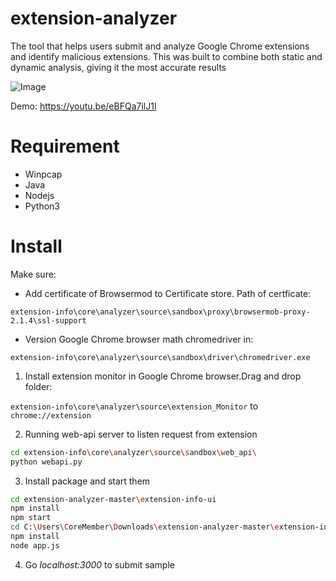 # extension-analyzer

The tool that helps users submit and analyze Google Chrome extensions and identify malicious
extensions. This was built to combine both static and dynamic analysis, giving it the most
accurate results

![Image](https://i.ibb.co/TTPcqv3/Capture.png)

Demo: https://youtu.be/eBFQa7ilJ1I


# Requirement
- Winpcap
- Java 
- Nodejs
- Python3


# Install
Make sure:
- Add certificate of Browsermod to Certificate store. Path of certficate:

`extension-info\core\analyzer\source\sandbox\proxy\browsermob-proxy-2.1.4\ssl-support`

- Version Google Chrome browser math chromedriver in:

`extension-info\core\analyzer\source\sandbox\driver\chromedriver.exe`

1. Install extension monitor in Google Chrome browser.Drag and drop folder: 

`extension-info\core\analyzer\source\extension_Monitor` to `chrome://extension`

2. Running web-api server to listen request from extension

```sh
cd extension-info\core\analyzer\source\sandbox\web_api\
python webapi.py
```

3. Install package and start them

```sh
cd extension-analyzer-master\extension-info-ui
npm install
npm start
cd C:\Users\CoreMember\Downloads\extension-analyzer-master\extension-info
npm install
node app.js
```

4. Go *localhost:3000* to submit sample

